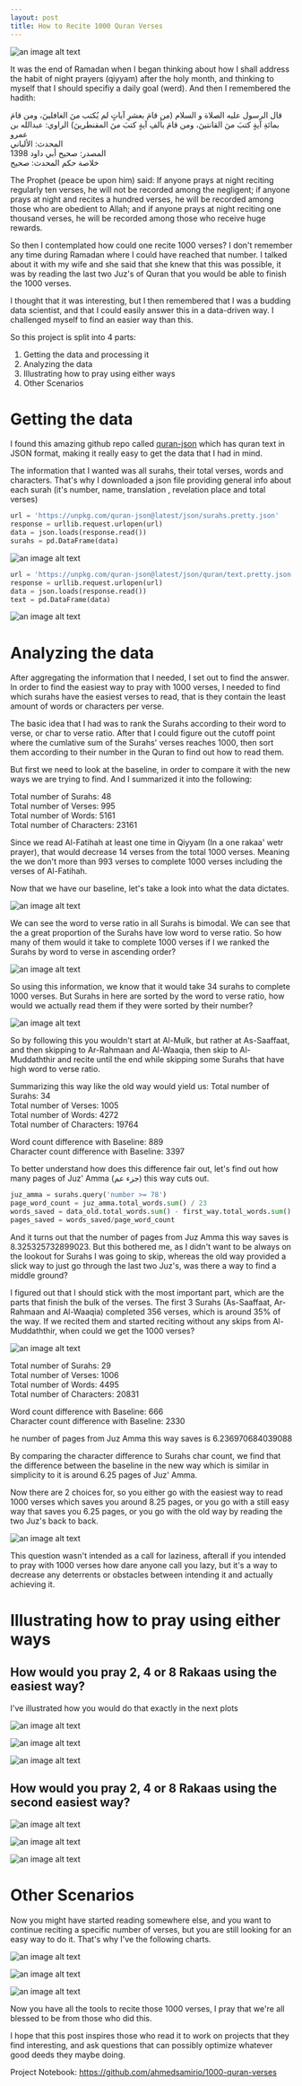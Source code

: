 ```yaml
---
layout: post
title: How to Recite 1000 Quran Verses
---
```

![an image alt text](/images/first_eight.png "First Way - Eight Rakaas")

It was the end of Ramadan when I began thinking about how I shall address the habit of night prayers (qiyyam) after the holy month, and thinking to myself that I should specifiy a daily goal (werd). And then I remembered the hadith:

قال الرسول عليه الصلاة و السلام (من قامَ بعشرِ آياتٍ لم يُكتب منَ الغافلينَ، ومن قامَ بمائةِ آيةٍ كتبَ منَ القانتينَ، ومن قامَ بألفِ آيةٍ كتبَ منَ المقنطرينَ) الراوي: عبدالله بن عمرو   
  المحدث: الألباني     
  المصدر: صحيح أبي داود 1398     
  خلاصة حكم المحدث: صحيح  

The Prophet (peace be upon him) said: If anyone prays at night reciting regularly ten verses, he will not be recorded among the negligent; if anyone prays at night and recites a hundred verses, he will be recorded among those who are obedient to Allah; and if anyone prays at night reciting one thousand verses, he will be recorded among those who receive huge rewards. 

So then I contemplated how could one recite 1000 verses? I don't remember any time during Ramadan where I could have reached that number. I talked about it with my wife and she said that she knew that this was possible, it was by reading the last two Juz's of Quran that you would be able to finish the 1000 verses.

I thought that it was interesting, but I then remembered that I was a budding data scientist, and that I could easily answer this in a data-driven way. I challenged myself to find an easier way than this.

So this project is split into 4 parts:
1. Getting the data and processing it
2. Analyzing the data
3. Illustrating how to pray using either ways
4. Other Scenarios

# Getting the data

I found this amazing github repo called [quran-json](https://github.com/risan/quran-json) which has quran text in JSON format, making it really easy to get the data that I had in mind.

The information that I wanted was all surahs, their total verses, words and characters. That's why I downloaded a json file providing general info about each surah (it's number, name, translation , revelation place and total verses)

```python
url = 'https://unpkg.com/quran-json@latest/json/surahs.pretty.json'
response = urllib.request.urlopen(url)
data = json.loads(response.read())
surahs = pd.DataFrame(data)
```
![an image alt text](/images/surahs.png "Surahs DataFrame")


```python
url = 'https://unpkg.com/quran-json@latest/json/quran/text.pretty.json'
response = urllib.request.urlopen(url)
data = json.loads(response.read())
text = pd.DataFrame(data)
```
![an image alt text](/images/text.png "Text DataFrame")


# Analyzing the data

After aggregating the information that I needed, I set out to find the answer. In order to find the easiest way to pray with 1000 verses, I needed to find which surahs have the easiest verses to read, that is they contain the least amount of words or characters per verse.

The basic idea that I had was to rank the Surahs according to their word to verse, or char to verse ratio. After that I could figure out the cutoff point where the cumlative sum of the Surahs' verses reaches 1000, then sort them according to their number in the Quran to find out how to read them.

But first we need to look at the baseline, in order to compare it with the new ways we are trying to find. And I summarized it into the following:

Total number of Surahs: 48  
Total number of Verses: 995  
Total number of Words: 5161  
Total number of Characters: 23161  

Since we read Al-Fatihah at least one time in Qiyyam (In a one rakaa' wetr prayer), that would decrease 14 verses from the total 1000 verses. Meaning the we don't more than 993 verses to complete 1000 verses including the verses of Al-Fatihah.

Now that we have our baseline, let's take a look into what the data dictates.

![an image alt text](/images/word_to_verse.png "Word to Verse Distribution")


We can see the word to verse ratio in all Surahs is bimodal. We can see that the a great proportion of the Surahs have low word to verse ratio. So how many of them would it take to complete 1000 verses if I we ranked the Surahs by word to verse in ascending order?


![an image alt text](/images/cumlative_verses.png "Cumlative Verses")



So using this information, we know that it would take 34 surahs to complete 1000 verses. But Surahs in here are sorted by the word to verse ratio, how would we actually read them if they were sorted by their number?

![an image alt text](/images/first_order.png "First Way Order")

So by following this you wouldn't start at Al-Mulk, but rather at As-Saaffaat, and then skipping to Ar-Rahmaan and Al-Waaqia, then skip to Al-Muddaththir and recite until the end while skipping some Surahs that have high word to verse ratio.

Summarizing this way like the old way would yield us:
Total number of Surahs: 34  
Total number of Verses: 1005  
Total number of Words: 4272  
Total number of Characters: 19764  

Word count difference with Baseline: 889  
Character count difference with Baseline: 3397  

To better understand how does this difference fair out, let's find out how many pages of Juz' Amma (جزء عم) this way cuts out.

```python
juz_amma = surahs.query('number >= 78')
page_word_count = juz_amma.total_words.sum() / 23
words_saved = data_old.total_words.sum() - first_way.total_words.sum()
pages_saved = words_saved/page_word_count
```

And it turns out that the number of pages from Juz Amma this way saves is 8.325325732899023. But this bothered me, as I didn't want to be always on the lookout for Surahs I was going to skip, whereas the old way provided a slick way to just go through the last two Juz's, was there a way to find a middle ground?

I figured out that I should stick with the most important part, which are the parts that finish the bulk of the verses. The first 3 Surahs (As-Saaffaat, Ar-Rahmaan and Al-Waaqia) completed 356 verses, which is around 35% of the way. If we recited them and started reciting without any skips from Al-Muddaththir, when could we get the 1000 verses?


![an image alt text](/images/second_order.png "Second Way Order")

Total number of Surahs: 29  
Total number of Verses: 1006  
Total number of Words: 4495  
Total number of Characters: 20831  

Word count difference with Baseline: 666  
Character count difference with Baseline: 2330  

he number of pages from Juz Amma this way saves is 6.236970684039088

By comparing the character difference to Surahs char count, we find that the difference between the baseline in the new way which is similar in simplicity to it is around 6.25 pages of Juz' Amma. 

Now there are 2 choices for, so you either go with the easiest way to read 1000 verses which saves you around 8.25 pages, or you go with a still easy way that saves you 6.25 pages, or you go with the old way by reading the two Juz's back to back.

![an image alt text](/images/word_counts.png "Word Counts")



This question wasn't intended as a call for laziness, afterall if you intended to pray with 1000 verses how dare anyone call you lazy, but it's a way to decrease any deterrents or obstacles between intending it and actually achieving it.

# Illustrating how to pray using either ways

## How would you pray 2, 4 or 8 Rakaas using the easiest way?

I've illustrated how you would do that exactly in the next plots

![an image alt text](/images/first_two.png "First Way - Two Rakaas")


![an image alt text](/images/first_four.png "First Way - Four Rakaas")

![an image alt text](/images/first_eight.png "First Way - Eight Rakaas")



## How would you pray 2, 4 or 8 Rakaas using the second easiest way?

![an image alt text](/images/second_two.png "Second Way - Two Rakaas")


![an image alt text](/images/second_four.png "Second Way - Four Rakaas")

![an image alt text](/images/second_eight.png "Second Way - Eight Rakaas")


# Other Scenarios

Now you might have started reading somewhere else, and you want to continue reciting a specific number of verses, but you are still looking for an easy way to do it. That's why I've the following charts.

![an image alt text](/images/other_1.png "Cumlative ascending")

![an image alt text](/images/other_2.png "Cumlative Reversed")

![an image alt text](/images/other_3.png "Verses Count")


Now you have all the tools to recite those 1000 verses, I pray that we're all blessed to be from those who did this.

I hope that this post inspires those who read it to work on projects that they find interesting, and ask questions that can possibly optimize whatever good deeds they maybe doing.

Project Notebook: <https://github.com/ahmedsamirio/1000-quran-verses>






